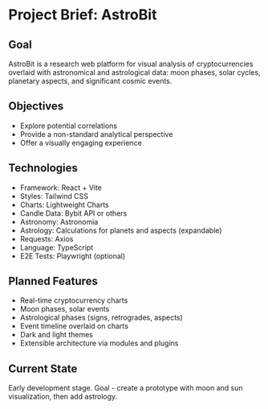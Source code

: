 # Project Brief: AstroBit

## Goal

AstroBit is a research web platform for visual analysis of cryptocurrencies overlaid with astronomical and astrological data: moon phases, solar cycles, planetary aspects, and significant cosmic events.

## Objectives

- Explore potential correlations
- Provide a non-standard analytical perspective
- Offer a visually engaging experience

## Technologies

- Framework: React + Vite
- Styles: Tailwind CSS
- Charts: Lightweight Charts
- Candle Data: Bybit API or others
- Astronomy: Astronomia
- Astrology: Calculations for planets and aspects (expandable)
- Requests: Axios
- Language: TypeScript
- E2E Tests: Playwright (optional)

## Planned Features

- Real-time cryptocurrency charts
- Moon phases, solar events
- Astrological phases (signs, retrogrades, aspects)
- Event timeline overlaid on charts
- Dark and light themes
- Extensible architecture via modules and plugins

## Current State

Early development stage. Goal - create a prototype with moon and sun visualization, then add astrology. 